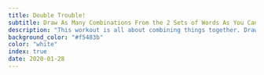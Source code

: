 ```yaml
---
title: Double Trouble!
subtitle: Draw As Many Combinations From the 2 Sets of Words As You Can
description: "This workout is all about combining things together. Draw as many combinations from the 2 sets of words as you can."
background_color: "#f5483b"
color: "white"
index: true
date: 2020-01-28
---
```


<ul class="_random random masonry" data-child="li" data-amount="21" data-template="[[ mix ]]" data-params='{"collections": 
["adjectives", "animals-plural", "animals-singular", "objects-singular", "objects-plural", "adverbs", "verbs-past", "food-singular", "verbs-present", "objects", "nouns-plural"]}'></ul>

<ul class="_random random masonry alt1" data-child="li" data-amount="21" data-template="[[ mix ]]" data-params='{"collections": ["adjectives", "animals-plural", "animals-singular", "objects-singular", "objects-plural", "adverbs", "verbs-past", "food-singular", "verbs-present", "objects", "nouns-plural"]}'></ul>